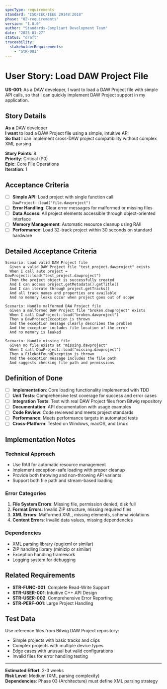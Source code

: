 ```yaml
---
specType: requirements
standard: "ISO/IEC/IEEE 29148:2018"
phase: "02-requirements"
version: "1.0.0"
author: "Standards-Compliant Development Team"
date: "2025-01-27"
status: "draft"
traceability:
  stakeholderRequirements:
    - "StR-001"
---
```


# User Story: Load DAW Project File

**US-001**: As a DAW developer, I want to load a DAW Project file with simple API calls, so that I can quickly implement DAW Project support in my application.

## Story Details

**As a** DAW developer  
**I want** to load a DAW Project file using a simple, intuitive API  
**So that** I can implement cross-DAW project compatibility without complex XML parsing

**Story Points**: 8  
**Priority**: Critical (P0)  
**Epic**: Core File Operations  
**Iteration**: 1

## Acceptance Criteria

- [ ] **Simple API**: Load project with single function call `DawProject::load("file.dawproject")`
- [ ] **Error Handling**: Clear error messages for malformed or missing files
- [ ] **Data Access**: All project elements accessible through object-oriented interface
- [ ] **Memory Management**: Automatic resource cleanup using RAII
- [ ] **Performance**: Load 32-track project within 30 seconds on standard hardware

## Detailed Acceptance Criteria

```gherkin
Scenario: Load valid DAW Project file
  Given a valid DAW Project file "test_project.dawproject" exists
  When I call auto project = DawProject::load("test_project.dawproject")
  Then the project object is successfully created
  And I can access project.getMetadata().getTitle()
  And I can iterate through project.getTracks()
  And all track names and properties are available
  And no memory leaks occur when project goes out of scope

Scenario: Handle malformed DAW Project file
  Given a malformed DAW Project file "broken.dawproject" exists
  When I call DawProject::load("broken.dawproject")
  Then a DawProjectException is thrown
  And the exception message clearly describes the problem
  And the exception includes file location of the error
  And no memory is leaked

Scenario: Handle missing file
  Given no file exists at "missing.dawproject"
  When I call DawProject::load("missing.dawproject")
  Then a FileNotFoundException is thrown
  And the exception message includes the file path
  And suggests checking file path and permissions
```

## Definition of Done

- [ ] **Implementation**: Core loading functionality implemented with TDD
- [ ] **Unit Tests**: Comprehensive test coverage for success and error cases
- [ ] **Integration Tests**: Test with real DAW Project files from Bitwig repository
- [ ] **Documentation**: API documentation with usage examples
- [ ] **Code Review**: Code reviewed and meets project standards
- [ ] **Performance**: Meets performance targets in automated tests
- [ ] **Cross-Platform**: Tested on Windows, macOS, and Linux

## Implementation Notes

### Technical Approach
- Use RAII for automatic resource management
- Implement exception-safe loading with proper cleanup
- Provide both throwing and non-throwing API variants
- Support both file path and stream-based loading

### Error Categories
1. **File System Errors**: Missing file, permission denied, disk full
2. **Format Errors**: Invalid ZIP structure, missing required files
3. **XML Errors**: Malformed XML, missing elements, schema violations
4. **Content Errors**: Invalid data values, missing dependencies

### Dependencies
- XML parsing library (pugixml or similar)
- ZIP handling library (minizip or similar)
- Exception handling framework
- Logging system for debugging

## Related Requirements

- **STR-FUNC-001**: Complete Read-Write Support
- **STR-USER-001**: Intuitive C++ API Design  
- **STR-USER-002**: Comprehensive Error Reporting
- **STR-PERF-001**: Large Project Handling

## Test Data

Use reference files from Bitwig DAW Project repository:
- Simple projects with basic tracks and clips
- Complex projects with multiple device types
- Edge cases with unusual but valid configurations
- Invalid files for error handling testing

---

**Estimated Effort**: 2-3 weeks  
**Risk Level**: Medium (XML parsing complexity)  
**Dependencies**: Phase 03 (Architecture) must define XML parsing strategy